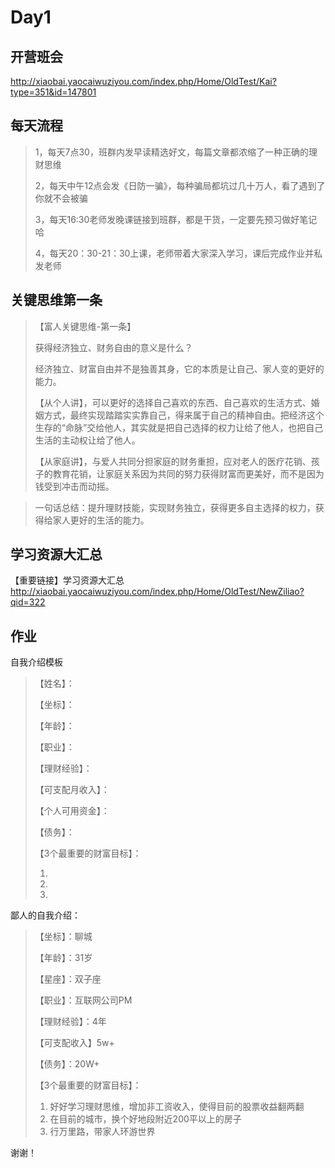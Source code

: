 # Day1 

## 开营班会

http://xiaobai.yaocaiwuziyou.com/index.php/Home/OldTest/Kai?type=351&id=147801

## 每天流程

> 1，每天7点30，班群内发早读精选好文，每篇文章都浓缩了一种正确的理财思维
>
> 2，每天中午12点会发《日防一骗》，每种骗局都坑过几十万人，看了遇到了你就不会被骗
>
> 3，每天16:30老师发晚课链接到班群，都是干货，一定要先预习做好笔记哈
>
> 4，每天20：30-21：30上课，老师带着大家深入学习，课后完成作业并私发老师

## 关键思维第一条

> 【富人关键思维-第一条】
>
> 获得经济独立、财务自由的意义是什么？
>
> 经济独立、财富自由并不是独善其身，它的本质是让自己、家人变的更好的能力。
>
> 【从个人讲】，可以更好的选择自己喜欢的东西、自己喜欢的生活方式、婚姻方式，最终实现踏踏实实靠自己，得来属于自己的精神自由。把经济这个生存的“命脉”交给他人，其实就是把自己选择的权力让给了他人，也把自己生活的主动权让给了他人。
>
> 【从家庭讲】，与爱人共同分担家庭的财务重担，应对老人的医疗花销、孩子的教育花销，让家庭关系因为共同的努力获得财富而更美好，而不是因为钱受到冲击而动摇。

> 一句话总结：提升理财技能，实现财务独立，获得更多自主选择的权力，获得给家人更好的生活的能力。

## 学习资源大汇总

【重要链接】学习资源大汇总
http://xiaobai.yaocaiwuziyou.com/index.php/Home/OldTest/NewZiliao?qid=322



## 作业

自我介绍模板

>【姓名】：
>
>【坐标】：
>
>【年龄】：
>
>【职业】：
>
>【理财经验】：
>
>【可支配月收入】：
>
>【个人可用资金】：
>
>【债务】：
>
>【3个最重要的财富目标】：
>
>1.
>
>2.
>
>3.

鄙人的自我介绍：

> 【坐标】：聊城
>
> 【年龄】：31岁
>
> 【星座】：双子座
>
> 【职业】：互联网公司PM
>
> 【理财经验】：4年
>
> 【可支配收入】5w+
>
> 【债务】：20W+
>
> 【3个最重要的财富目标】：
>
> 
>
> 1. 好好学习理财思维，增加非工资收入，使得目前的股票收益翻两翻
> 2. 在目前的城市，换个好地段附近200平以上的房子
> 3. 行万里路，带家人环游世界



谢谢！

